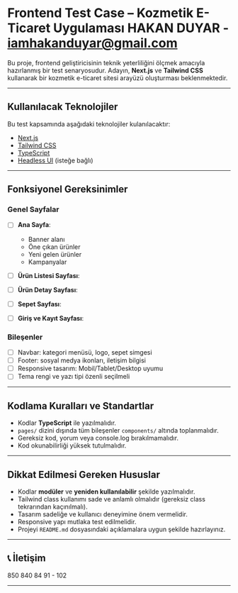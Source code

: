 # Frontend Test Case – Kozmetik E-Ticaret Uygulaması HAKAN DUYAR - iamhakanduyar@gmail.com

Bu proje, frontend geliştiricisinin teknik yeterliliğini ölçmek amacıyla hazırlanmış bir test senaryosudur. Adayın, **Next.js** ve **Tailwind CSS** kullanarak bir kozmetik e-ticaret sitesi arayüzü oluşturması beklenmektedir.

---

## Kullanılacak Teknolojiler

Bu test kapsamında aşağıdaki teknolojiler kulanılacaktır:

- [Next.js](https://nextjs.org/)
- [Tailwind CSS](https://tailwindcss.com/)
- [TypeScript](https://www.typescriptlang.org/)
- [Headless UI](https://headlessui.dev/) (isteğe bağlı)

---

## Fonksiyonel Gereksinimler

### Genel Sayfalar

- [ ] **Ana Sayfa**:
  - Banner alanı
  - Öne çıkan ürünler
  - Yeni gelen ürünler
  - Kampanyalar

- [ ] **Ürün Listesi Sayfası**:

- [ ] **Ürün Detay Sayfası**:

- [ ] **Sepet Sayfası**:

- [ ] **Giriş ve Kayıt Sayfası**:

### Bileşenler

- [ ] Navbar: kategori menüsü, logo, sepet simgesi
- [ ] Footer: sosyal medya ikonları, iletişim bilgisi
- [ ] Responsive tasarım: Mobil/Tablet/Desktop uyumu
- [ ] Tema rengi ve yazı tipi özenli seçilmeli

---

## Kodlama Kuralları ve Standartlar

- Kodlar **TypeScript** ile yazılmalıdır.
- `pages/` dizini dışında tüm bileşenler `components/` altında toplanmalıdır.
- Gereksiz kod, yorum veya console.log bırakılmamalıdır.
- Kod okunabilirliği yüksek tutulmalıdır.

---

## Dikkat Edilmesi Gereken Hususlar

- Kodlar **modüler** ve **yeniden kullanılabilir** şekilde yazılmalıdır.
- Tailwind class kullanımı sade ve anlamlı olmalıdır (gereksiz class tekrarından kaçınılmalı).
- Tasarım sadeliğe ve kullanıcı deneyimine önem vermelidir.
- Responsive yapı mutlaka test edilmelidir.
- Projeyi `README.md` dosyasındaki açıklamalara uygun şekilde hazırlayınız.


---

## 📞 İletişim

850 840 84 91 - 102

---


